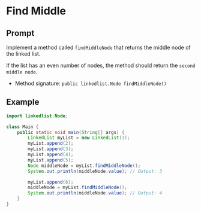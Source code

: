 # Find Middle

## Prompt

Implement a method called `findMiddleNode` that returns the middle node of the linked list.

If the list has an even number of nodes, the method should return the `second middle node`.


- Method signature: `public linkedlist.Node findMiddleNode()`


## Example

```java
import linkedlist.Node;

class Main {
    public static void main(String[] args) {
        LinkedList myList = new LinkedList(1);
        myList.append(2);
        myList.append(3);
        myList.append(4);
        myList.append(5);
        Node middleNode = myList.findMiddleNode();
        System.out.println(middleNode.value); // Output: 3

        myList.append(6);
        middleNode = myList.findMiddleNode();
        System.out.println(middleNode.value); // Output: 4
    }
}
```